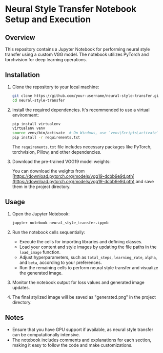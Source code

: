 # Neural Style Transfer Notebook Setup and Execution

## Overview

This repository contains a Jupyter Notebook for performing neural style transfer using a custom VGG model. The notebook utilizes PyTorch and torchvision for deep learning operations.

## Installation

1. Clone the repository to your local machine:

    ```bash
    git clone https://github.com/your-username/neural-style-transfer.git
    cd neural-style-transfer
    ```

2. Install the required dependencies. It's recommended to use a virtual environment:

    ```bash
    pip install virtualenv
    virtualenv venv
    source venv/bin/activate  # On Windows, use `venv\Scripts\activate`
    pip install -r requirements.txt
    ```

    The `requirements.txt` file includes necessary packages like PyTorch, torchvision, Pillow, and other dependencies.

3. Download the pre-trained VGG19 model weights:

    You can download the weights from [https://download.pytorch.org/models/vgg19-dcbb9e9d.pth](https://download.pytorch.org/models/vgg19-dcbb9e9d.pth) and save them in the project directory.

## Usage

1. Open the Jupyter Notebook:

    ```bash
    jupyter notebook neural_style_transfer.ipynb
    ```

2. Run the notebook cells sequentially:

    - Execute the cells for importing libraries and defining classes.
    - Load your content and style images by updating the file paths in the `load_image` function.
    - Adjust hyperparameters, such as `total_steps`, `learning_rate`, `alpha`, and `beta`, according to your preferences.
    - Run the remaining cells to perform neural style transfer and visualize the generated image.

3. Monitor the notebook output for loss values and generated image updates.

4. The final stylized image will be saved as "generated.png" in the project directory.

## Notes

- Ensure that you have GPU support if available, as neural style transfer can be computationally intensive.
- The notebook includes comments and explanations for each section, making it easy to follow the code and make customizations.
